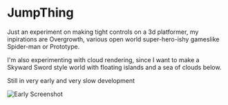 # JumpThing

Just an experiment on making tight controls on a 3d platformer, my inpirations are Overgrowth, various open world super-hero-ishy games ​like Spider-man or Prototype.

I'm also experimenting with cloud rendering, since I want to make a Skyward Sword style world with floating islands and a sea of clouds below.

Still in very early and very slow development

![Early Screenshot](https://img.itch.zone/aW1hZ2UvNTc2OTc5LzMwMzcxNDcucG5n/347x500/zVYvla.png)
